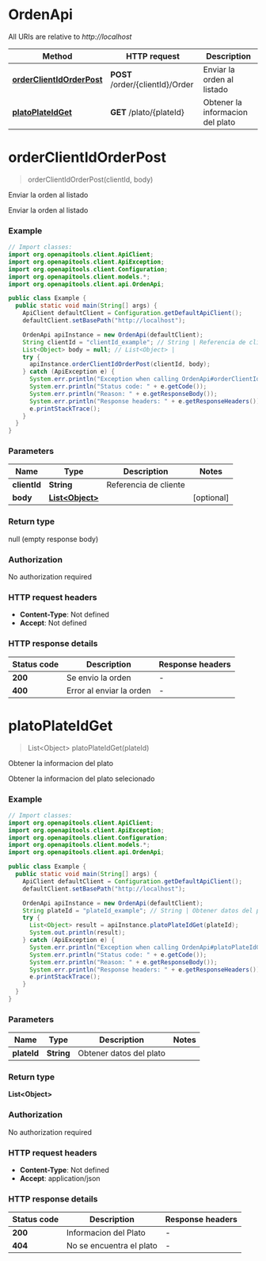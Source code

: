 # OrdenApi

All URIs are relative to *http://localhost*

Method | HTTP request | Description
------------- | ------------- | -------------
[**orderClientIdOrderPost**](OrdenApi.md#orderClientIdOrderPost) | **POST** /order/{clientId}/Order | Enviar la orden al listado
[**platoPlateIdGet**](OrdenApi.md#platoPlateIdGet) | **GET** /plato/{plateId} | Obtener la informacion del plato


<a name="orderClientIdOrderPost"></a>
# **orderClientIdOrderPost**
> orderClientIdOrderPost(clientId, body)

Enviar la orden al listado

Enviar la orden al listado

### Example
```java
// Import classes:
import org.openapitools.client.ApiClient;
import org.openapitools.client.ApiException;
import org.openapitools.client.Configuration;
import org.openapitools.client.models.*;
import org.openapitools.client.api.OrdenApi;

public class Example {
  public static void main(String[] args) {
    ApiClient defaultClient = Configuration.getDefaultApiClient();
    defaultClient.setBasePath("http://localhost");

    OrdenApi apiInstance = new OrdenApi(defaultClient);
    String clientId = "clientId_example"; // String | Referencia de cliente
    List<Object> body = null; // List<Object> | 
    try {
      apiInstance.orderClientIdOrderPost(clientId, body);
    } catch (ApiException e) {
      System.err.println("Exception when calling OrdenApi#orderClientIdOrderPost");
      System.err.println("Status code: " + e.getCode());
      System.err.println("Reason: " + e.getResponseBody());
      System.err.println("Response headers: " + e.getResponseHeaders());
      e.printStackTrace();
    }
  }
}
```

### Parameters

Name | Type | Description  | Notes
------------- | ------------- | ------------- | -------------
 **clientId** | **String**| Referencia de cliente |
 **body** | [**List&lt;Object&gt;**](Object.md)|  | [optional]

### Return type

null (empty response body)

### Authorization

No authorization required

### HTTP request headers

 - **Content-Type**: Not defined
 - **Accept**: Not defined

### HTTP response details
| Status code | Description | Response headers |
|-------------|-------------|------------------|
**200** | Se envio la orden |  -  |
**400** | Error al enviar la orden |  -  |

<a name="platoPlateIdGet"></a>
# **platoPlateIdGet**
> List&lt;Object&gt; platoPlateIdGet(plateId)

Obtener la informacion del plato

Obtener la informacion del plato selecionado

### Example
```java
// Import classes:
import org.openapitools.client.ApiClient;
import org.openapitools.client.ApiException;
import org.openapitools.client.Configuration;
import org.openapitools.client.models.*;
import org.openapitools.client.api.OrdenApi;

public class Example {
  public static void main(String[] args) {
    ApiClient defaultClient = Configuration.getDefaultApiClient();
    defaultClient.setBasePath("http://localhost");

    OrdenApi apiInstance = new OrdenApi(defaultClient);
    String plateId = "plateId_example"; // String | Obtener datos del plato
    try {
      List<Object> result = apiInstance.platoPlateIdGet(plateId);
      System.out.println(result);
    } catch (ApiException e) {
      System.err.println("Exception when calling OrdenApi#platoPlateIdGet");
      System.err.println("Status code: " + e.getCode());
      System.err.println("Reason: " + e.getResponseBody());
      System.err.println("Response headers: " + e.getResponseHeaders());
      e.printStackTrace();
    }
  }
}
```

### Parameters

Name | Type | Description  | Notes
------------- | ------------- | ------------- | -------------
 **plateId** | **String**| Obtener datos del plato |

### Return type

**List&lt;Object&gt;**

### Authorization

No authorization required

### HTTP request headers

 - **Content-Type**: Not defined
 - **Accept**: application/json

### HTTP response details
| Status code | Description | Response headers |
|-------------|-------------|------------------|
**200** | Informacion del Plato |  -  |
**404** | No se encuentra el plato |  -  |


